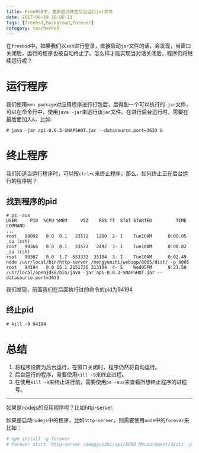 ```yaml
---
title: FreeBSD中，重新启动并在后台运行jar文件
date: 2017-06-19 16:06:11
tags: [freebsd,backgroud,forever]
category: teacherPan
---
```

在`freebsd`中，如果我们以`ssh`进行登录，直接启动`jar`文件的话，会发现，当窗口关闭后，运行的程序也被自动终止了。怎么样才能实现当对话关闭后，程序仍将继续运行呢？

# 运行程序
我们使用`mvn package`对应用程序进行打包后，后得到一个可以执行的`.jar`文件，可以在命令行中，使用`java -jar`来运行该`jar`文件。在进行后台运行时，需要在最后面加入`&`，比如:
```shell
# java -jar api-0.0.3-SNAPSHOT.jar --datasource.port=3633 &
```

<!--more-->
# 终止程序
我们知道当运行程序时，可以按`ctrl+c`来终止程序。那么，如何终止正在后台运行的程序呢？

## 找到程序的pid
```shell
# ps -aux
USER     PID  %CPU %MEM     VSZ    RSS TT  STAT STARTED         TIME COMMAND
...
root   90092   0.0  0.1   23572   1200  2- I    Tue10AM      0:00.05 _su (csh)
root   90366   0.0  0.1   23572   2492  3- I    Tue10AM      0:00.02 _su (csh)
root   90367   0.0  1.7  653332  35184  3- I    Tue10AM      0:02.49 node /usr/local/bin/http-server /mengyunzhi/webapp/8005/dist/ -p 8005
root   94194   0.0 15.1 2151736 313104  4- S    Wed05PM      9:21.50 /usr/local/openjdk8/bin/java -jar api-0.0.3-SNAPSHOT.jar --datasource.port=3633

```
我们发现，前面我们在后面执行过的命令的pid为94194
## 终止pid
```sheel
# kill -9 94194
```

# 总结
1. 将程序设置为后台运行，在窗口关闭时，程序仍然将自动运行。
2. 后台运行的程序，需要使用`kill -9`来终止进程。
3. 在使用`kill -9`来终止进行前，需要使用`ps -aux`来查看所想终止程序的进程号。

<hr />
如果是nodejs的应用程序呢？比如http-server.

如果是启动`nodejs`中的程序，比如`http-server`，则需要使用`node`中的`forever`来
比如： 
```bash
# npm install -g forever
# forever start `http-server /mengyunzhi/api/8080.Measurement/dist/ -p 8005` &
```

